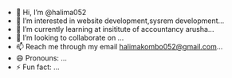 - 👋 Hi, I’m @halima052
- 👀 I’m interested in website development,sysrem development...
- 🌱 I’m currently learning at insititute of accountancy arusha...
- 💞️ I’m looking to collaborate on  ...
- 📫 Reach me through my email halimakombo052@gmail.com...
- 😄 Pronouns: ...
- ⚡ Fun fact: ...

<!---
halima052/halima052 is a ✨ special ✨ repository because its `README.md` (this file) appears on your GitHub profile.
You can click the Preview link to take a look at your changes.
--->
